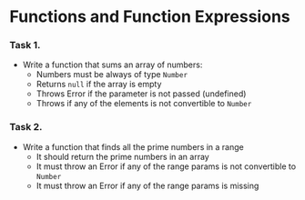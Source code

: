 Functions and Function Expressions
==================================

### Task 1.
*	Write a function that sums an array of numbers:
	*	Numbers must be always of type `Number`
	*	Returns `null` if the array is empty
	*	Throws Error if the parameter is not passed (undefined)
	*	Throws if any of the elements is not convertible to `Number`

### Task 2.
*	Write a function that finds all the prime numbers in a range
	* It should return the prime numbers in an array
	* It must throw an Error if any of the range params is not convertible to `Number`
	* It must throw an Error if any of the range params is missing
